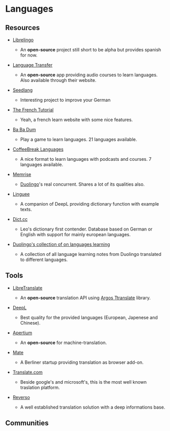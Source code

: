 # Languages

## Resources

* [Librelingo](https://librelingo.app)
  
   * An **open-source** project still short to be alpha but provides spanish for now.

* [Language Transfer](https://github.com/language-transfer/lt-app)
  
   * An **open-source** app providing audio courses to learn languages. Also available through their website.

* [Seedlang](https://seedlang.com)
  
   * Interesting project to improve your German

* [The French Tutorial](http://www.frenchtutorial.com)
  
   * Yeah, a french learn website with some nice features.

* [Ba Ba Dum](https://babadum.com)
  
   * Play a game to learn languages. 21 languages available.

* [CoffeeBreak Languages](https://radiolingua.com)
  
   * A nice format to learn languages with podcasts and courses. 7 languages available.

* [Memrise](https://app.memrise.com)
  
   * [Duolingo](https://www.duolingo.com)'s real concurrent. Shares a lot of its qualities also.
- [Linguee](https://www.linguee.de)
  
   - A companion of DeepL providing dictionary function with example texts.

- [Dict.cc](https://m.dict.cc)
  
   - Leo's dictionary first contender. Database based on German or English with support for mainly european languages.

- [Duolingo's collection of on languages learning](https://duome.eu/tips)
  
   - A collection of all language learning notes from Duolingo translated to different languages.

## Tools

* [LibreTranslate](https://libretranslate.com)
  
   * An **open-source** translation API using [Argos Ttranslate](https://github.com/argosopentech/argos-translate) library.
- [DeepL](https://www.deepl.com/translator)
  
   - Best quality for the provided languages (European, Japenese and Chinese).

- [Apertium](https://apertium.org)
  
   - An **open-source** for machine-translation.

- [Mate](https://gikken.co/mate-translate/)
  
   - A Berliner startup providing translation as browser add-on.

- [Translate.com](https://www.translate.com)
  
   - Beside google's and microsoft's, this is the most well known traslation platform.

- [Reverso](https://www.reverso.net)
  
   - A well established translation solution with a deep informations base.

## Communities
